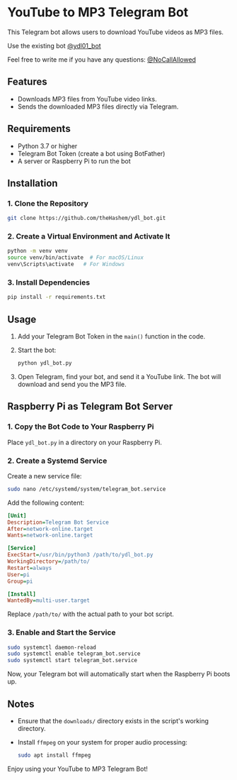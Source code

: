 # YouTube to MP3 Telegram Bot

This Telegram bot allows users to download YouTube videos as MP3 files.

Use the existing bot <a href="https://t.me/ydl01_bot">@ydl01_bot</a>

Feel free to write me if you have any questions: <a href="https://t.me/NoCallAllowed">@NoCallAllowed</a>

## Features

- Downloads MP3 files from YouTube video links.
- Sends the downloaded MP3 files directly via Telegram.

## Requirements

- Python 3.7 or higher
- Telegram Bot Token (create a bot using BotFather)
- A server or Raspberry Pi to run the bot

## Installation

### 1. Clone the Repository

```bash
git clone https://github.com/theHashem/ydl_bot.git
```

### 2. Create a Virtual Environment and Activate It

```bash
python -m venv venv
source venv/bin/activate  # For macOS/Linux
venv\Scripts\activate   # For Windows
```

### 3. Install Dependencies

```bash
pip install -r requirements.txt
```

## Usage

1. Add your Telegram Bot Token in the `main()` function in the code.
2. Start the bot:

   ```bash
   python ydl_bot.py
   ```

3. Open Telegram, find your bot, and send it a YouTube link. The bot will download and send you the MP3 file.

## Raspberry Pi as Telegram Bot Server

### 1. Copy the Bot Code to Your Raspberry Pi

Place `ydl_bot.py` in a directory on your Raspberry Pi.

### 2. Create a Systemd Service

Create a new service file:

```bash
sudo nano /etc/systemd/system/telegram_bot.service
```

Add the following content:

```ini
[Unit]
Description=Telegram Bot Service
After=network-online.target
Wants=network-online.target

[Service]
ExecStart=/usr/bin/python3 /path/to/ydl_bot.py
WorkingDirectory=/path/to/
Restart=always
User=pi
Group=pi

[Install]
WantedBy=multi-user.target
```

Replace `/path/to/` with the actual path to your bot script.

### 3. Enable and Start the Service

```bash
sudo systemctl daemon-reload
sudo systemctl enable telegram_bot.service
sudo systemctl start telegram_bot.service
```

Now, your Telegram bot will automatically start when the Raspberry Pi boots up.

## Notes

- Ensure that the `downloads/` directory exists in the script's working directory.
- Install `ffmpeg` on your system for proper audio processing:

  ```bash
  sudo apt install ffmpeg
  ```

Enjoy using your YouTube to MP3 Telegram Bot!

